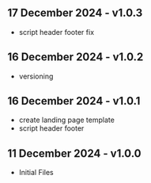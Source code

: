 ## 17 December 2024 - v1.0.3 ##
* script header footer fix

## 16 December 2024 - v1.0.2 ##
* versioning

## 16 December 2024 - v1.0.1 ##
* create landing page template
* script header footer

## 11 December 2024 - v1.0.0 ##

* Initial Files
